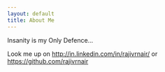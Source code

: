 ```yaml
---
layout: default
title: About Me
---
```


Insanity is my Only Defence…

Look me up on http://in.linkedin.com/in/rajivrnair/ or https://github.com/rajivrnair